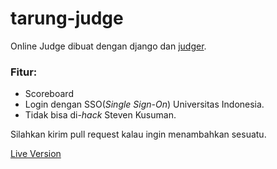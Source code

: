 # tarung-judge
Online Judge dibuat dengan django dan [judger](https://github.com/ramadistra/judger).

### Fitur:
- Scoreboard
- Login dengan SSO(*Single Sign-On*) Universitas Indonesia.
- Tidak bisa di-*hack* Steven Kusuman.

Silahkan kirim pull request kalau ingin menambahkan sesuatu.

[Live Version](https://my-judge.herokuapp.com)
